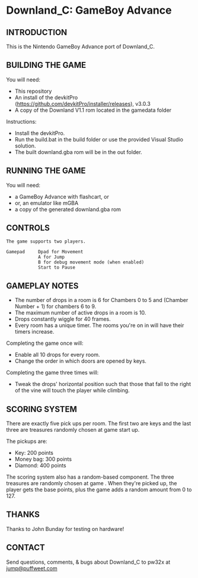 # Downland_C: GameBoy Advance

## INTRODUCTION

This is the Nintendo GameBoy Advance port of Downland_C.

## BUILDING THE GAME

You will need: 

- This repository
- An install of the devkitPro (https://github.com/devkitPro/installer/releases), v3.0.3
- A copy of the Downland V1.1 rom located in the gamedata folder

Instructions:
    
- Install the devkitPro. 
- Run the build.bat in the build folder or use the provided Visual Studio solution.
- The built downland.gba rom will be in the out folder.

## RUNNING THE GAME

You will need: 
- a GameBoy Advance with flashcart, or
- or, an emulator like mGBA
- a copy of the generated downland.gba rom

## CONTROLS

    The game supports two players. 
    
    Gamepad     Dpad for Movement
                A for Jump
                B for debug movement mode (when enabled)
                Start to Pause
                
## GAMEPLAY NOTES

- The number of drops in a room is 6 for Chambers 0 to 5 and (Chamber Number + 1) for chambers 6 to 9.
- The maximum number of active drops in a room is 10.
- Drops constantly wiggle for 40 frames.
- Every room has a unique timer. The rooms you're on in will have their timers increase.

Completing the game once will:
- Enable all 10 drops for every room.
- Change the order in which doors are opened by keys.

Completing the game three times will:
- Tweak the drops' horizontal position such that those that fall to the right of the vine will touch the player while climbing.


## SCORING SYSTEM

There are exactly five pick ups per room. 
The first two are keys and the last three are treasures randomly chosen at game start up.

The pickups are:
- Key:        200 points
- Money bag:  300 points
- Diamond:    400 points

The scoring system also has a random-based component. The three treasures are randomly chosen at game . When they're picked up, the player gets the base points, plus the game adds a random amount from 0 to 127. 

## THANKS

Thanks to John Bunday for testing on hardware!

## CONTACT

Send questions, comments, & bugs about Downland_C to pw32x at jump@puffweet.com
                